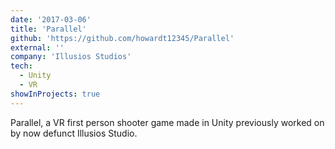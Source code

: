 ```yaml
---
date: '2017-03-06'
title: 'Parallel'
github: 'https://github.com/howardt12345/Parallel'
external: ''
company: 'Illusios Studios'
tech: 
  - Unity
  - VR
showInProjects: true
---
```

Parallel, a VR first person shooter game made in Unity previously worked on by now defunct Illusios Studio.